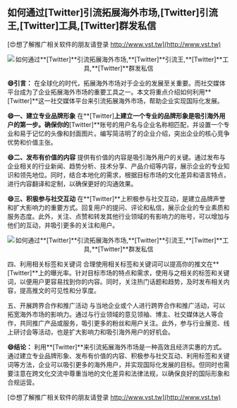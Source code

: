## **如何通过**[Twitter]**引流拓展海外市场,**[Twitter]**引流王,**[Twitter]**工具,**[Twitter]**群发私信**

[😍想了解推广相关软件的朋友请登录 http://www.vst.tw](http://www.vst.tw)

 <center><img src="https://vst.tw/MP4/tuiguang/png/1.png" alt="如何通过**[Twitter]**引流拓展海外市场,**[Twitter]**引流王,**[Twitter]**工具,**[Twitter]**群发私信"></center>

**😄引言：**
在全球化的时代，拓展海外市场对于企业的发展至关重要。而社交媒体平台成为了企业拓展海外市场的重要工具之一。本文将重点介绍如何利用**[Twitter]**这一社交媒体平台来引流拓展海外市场，帮助企业实现国际化发展。

**😄一、建立专业品牌形象**
在**[Twitter]**上建立一个专业的品牌形象是吸引海外用户的第一步。确保你的**[Twitter]**账号的用户名与企业名称相匹配，并设置一个专业和易于记忆的头像和封面图片。编写简洁明了的企业介绍，突出企业的核心竞争优势和价值主张。

**😄二、发布有价值的内容**
提供有价值的内容是吸引海外用户的关键。通过发布与企业相关的行业新闻、趋势分析、技术分享、产品介绍等内容，展示企业的专业知识和领先地位。同时，结合本地化的需求，根据目标市场的文化差异和语言特点，进行内容翻译和定制，以确保更好的沟通效果。

**😄三、积极参与社交互动**
在**[Twitter]**上积极参与社交互动，是建立品牌声誉和扩大影响力的重要方式。回复用户的提问、评论和私信，展示企业的专业素质和服务态度。此外，关注、点赞和转发其他行业领域的有影响力的账号，可以增加与他们的互动，并吸引更多的关注和用户。

 <center><img src="https://vst.tw/MP4/tuiguang/png/4.png" alt="如何通过**[Twitter]**引流拓展海外市场,**[Twitter]**引流王,**[Twitter]**工具,**[Twitter]**群发私信"></center>

四、利用相关标签和关键词
合理使用相关标签和关键词可以提高你的推文在**[Twitter]**上的曝光率。针对目标市场的特点和需求，使用与之相关的标签和关键词，以便用户更容易找到你的内容。同时，关注热门话题和趋势，及时发布相关内容，提高推文的可见性和分享度。

五、开展跨界合作和推广活动
与当地企业或个人进行跨界合作和推广活动，可以拓宽海外市场的影响力。通过与行业领域的意见领袖、博主、社交媒体达人等合作，共同推广产品或服务，吸引更多的粉丝和用户关注。此外，参与行业展览、线上研讨会等活动，也是扩大影响力和吸引海外用户的好机会。

**😄结论：**
利用**[Twitter]**来引流拓展海外市场是一种高效且经济实惠的方式。通过建立专业品牌形象、发布有价值的内容、积极参与社交互动、利用标签和关键词等方法，企业可以吸引更多的海外用户，并实现国际化发展的目标。但同时也需要注意在跨文化交流中尊重当地的文化差异和法律法规，以确保良好的国际形象和合规运营。

[😍想了解推广相关软件的朋友请登录 http://www.vst.tw](http://www.vst.tw)



